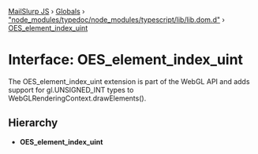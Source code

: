 [MailSlurp JS](../README.md) › [Globals](../globals.md) › ["node_modules/typedoc/node_modules/typescript/lib/lib.dom.d"](../modules/_node_modules_typedoc_node_modules_typescript_lib_lib_dom_d_.md) › [OES_element_index_uint](_node_modules_typedoc_node_modules_typescript_lib_lib_dom_d_.oes_element_index_uint.md)

# Interface: OES_element_index_uint

The OES_element_index_uint extension is part of the WebGL API and adds support for gl.UNSIGNED_INT types to WebGLRenderingContext.drawElements().

## Hierarchy

* **OES_element_index_uint**
